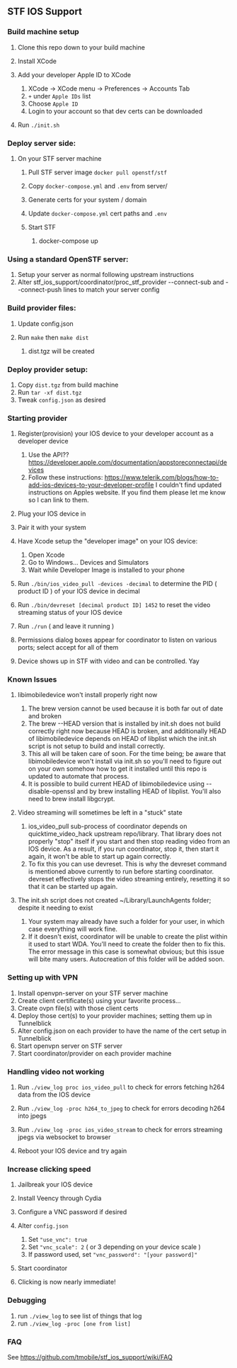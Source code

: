 ## STF IOS Support
### Build machine setup
1. Clone this repo down to your build machine
1. Install XCode
1. Add your developer Apple ID to XCode

    1. XCode -> XCode menu -> Preferences -> Accounts Tab
    1. `+` under `Apple IDs` list
    1. Choose `Apple ID`
    1. Login to your account so that dev certs can be downloaded
1. Run `./init.sh`

### Deploy server side:
1. On your STF server machine
    1. Pull STF server image `docker pull openstf/stf`
	1. Copy `docker-compose.yml` and `.env` from server/
	1. Generate certs for your system / domain
	1. Update `docker-compose.yml` cert paths and `.env`
	1. Start STF

		1. docker-compose up

### Using a standard OpenSTF server:
1. Setup your server as normal following upstream instructions
1. Alter stf_ios_support/coordinator/proc_stf_provider --connect-sub and --connect-push lines to match your server config

### Build provider files:
1. Update config.json
1. Run `make` then `make dist`

    1. dist.tgz will be created

### Deploy provider setup:
1. Copy `dist.tgz` from build machine
1. Run `tar -xf dist.tgz`
1. Tweak `config.json` as desired

### Starting provider
1. Register(provision) your IOS device to your developer account as a developer device

    1. Use the API?? https://developer.apple.com/documentation/appstoreconnectapi/devices
    1. Follow these instructions: https://www.telerik.com/blogs/how-to-add-ios-devices-to-your-developer-profile
       I couldn't find updated instructions on Apples website. If you find them please let me know so I can link to them.
1. Plug your IOS device in
1. Pair it with your system
1. Have Xcode setup the "developer image" on your IOS device:

    1. Open Xcode
    1. Go to Windows... Devices and Simulators
    1. Wait while Developer Image is installed to your phone
1. Run `./bin/ios_video_pull -devices -decimal` to determine the PID ( product ID ) of your IOS device in decimal
1. Run `./bin/devreset [decimal product ID] 1452` to reset the video streaming status of your IOS device
1. Run `./run` ( and leave it running )
1. Permissions dialog boxes appear for coordinator to listen on various ports; select accept for all of them
1. Device shows up in STF with video and can be controlled. Yay

### Known Issues
1. libimobiledevice won't install properly right now

    1. The brew version cannot be used because it is both far out of date and broken
    1. The brew --HEAD version that is installed by init.sh does not build correctly right now because HEAD is broken,
       and additionally HEAD of libimobiledevice depends on HEAD of libplist which the init.sh script is not setup
       to build and install correctly.
    1. This all will be taken care of soon. For the time being; be aware that libimobiledevice won't install via init.sh
       so you'll need to figure out on your own somehow how to get it installed until this repo is updated to automate
       that process.
    1. It is possible to build current HEAD of libimobiledevice using --disable-openssl and by brew installing HEAD
       of libplist. You'll also need to brew install libgcrypt.
1. Video streaming will sometimes be left in a "stuck" state
    
    1. ios_video_pull sub-process of coordinator depends on quicktime_video_hack upstream repo/library. That library
       does not properly "stop" itself if you start and then stop reading video from an IOS device. As a result, if
       you run coordinator, stop it, then start it again, it won't be able to start up again correctly.
    1. To fix this you can use devreset. This is why the devreset command is mentioned above currently to run before
       starting coordinator. devreset effectively stops the video streaming entirely, resetting it so that it can
       be started up again.
1. The init.sh script does not created ~/Library/LaunchAgents folder; despite it needing to exist

    1. Your system may already have such a folder for your user, in which case everything will work fine.
    1. If it doesn't exist, coordinator will be unable to create the plist within it used to start WDA. You'll need
       to create the folder then to fix this. The error message in this case is somewhat obvious; but this issue
       will bite many users. Autocreation of this folder will be added soon.
       
### Setting up with VPN
1. Install openvpn-server on your STF server machine
1. Create client certificate(s) using your favorite process...
1. Create ovpn file(s) with those client certs
1. Deploy those cert(s) to your provider machines; setting them up in Tunnelblick
1. Alter config.json on each provider to have the name of the cert setup in Tunnelblick
1. Start openvpn server on STF server
1. Start coordinator/provider on each provider machine

### Handling video not working
1. Run `./view_log proc ios_video_pull` to check for errors fetching h264 data from the IOS device
1. Run `./view_log -proc h264_to_jpeg` to check for errors decoding h264 into jpegs
1. Run `./view_log -proc ios_video_stream` to check for errors streaming jpegs via websocket to browser

1. Reboot your IOS device and try again

### Increase clicking speed
1. Jailbreak your IOS device
1. Install Veency through Cydia
1. Configure a VNC password if desired
1. Alter `config.json`

    1. Set `"use_vnc": true`
    1. Set `"vnc_scale": 2` ( or 3 depending on your device scale )
    1. If password used, set `"vnc_password": "[your password]"`
1. Start coordinator
1. Clicking is now nearly immediate!

### Debugging
1. run `./view_log` to see list of things that log
1. run `./view_log -proc [one from list]`

### FAQ
See https://github.com/tmobile/stf_ios_support/wiki/FAQ